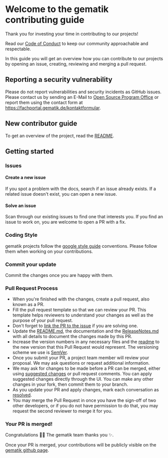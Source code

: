 # Welcome to the gematik contributing guide 

Thank you for investing your time in contributing to our projects!

Read our [Code of Conduct](CODE_OF_CONDUCT.md) to keep our community approachable and respectable.

In this guide you will get an overview how you can contribute to our projects by opening an issue, creating, reviewing and merging a pull request.

## Reporting a security vulnerability

Please do not report vulnerabilities and security incidents as GitHub issues. Please contact us by sending an E-Mail to [Open Source Program Office](mailto:ospo@gematik.de?subject=[GitHub]%20Notification-Gateway) or report them using the contact form at https://fachportal.gematik.de/kontaktformular.

## New contributor guide

To get an overview of the project, read the [README](../README.md).

## Getting started

### Issues

#### Create a new issue

If you spot a problem with the docs, search if an issue already exists.
If a related issue doesn't exist, you can open a new issue.

#### Solve an issue

Scan through our existing issues to find one that interests you. If you find an issue to work on, you are welcome to open a PR with a fix.

### Coding Style

gematik projects follow the [google style guide](https://github.com/google/styleguide) conventions. Please follow them when working on your contributions.

### Commit your update

Commit the changes once you are happy with them.

### Pull Request Process

- When you're finished with the changes, create a pull request, also known as a PR.
- Fill the pull request template so that we can review your PR. This template helps reviewers to understand your changes as well as the purpose of your pull request.
- Don't forget to [link the PR to the issue](https://docs.github.com/en/issues/tracking-your-work-with-issues/linking-a-pull-request-to-an-issue) if you are solving one.
- Update the [README.md](../README.md), the documentation and the [ReleaseNotes.md](../ReleaseNotes.md) with all details to document the changes made by this PR.
- Increase the version numbers in any necessary files and the [readme](../README.md) to the new version that this
  Pull Request would represent. The versioning scheme we use is [SemVer](http://semver.org/).
- Once you submit your PR, a project team member will review your proposal. We may ask questions or request additional information.
- We may ask for changes to be made before a PR can be merged, either using [suggested changes](https://docs.github.com/en/github/collaborating-with-issues-and-pull-requests/incorporating-feedback-in-your-pull-request)
  or pull request comments. You can apply suggested changes directly through the UI. You can make any other changes in your fork, then commit them to your branch.
- As you update your PR and apply changes, mark each conversation as [resolved](https://docs.github.com/en/github/collaborating-with-issues-and-pull-requests/commenting-on-a-pull-request#resolving-conversations).
- You may merge the Pull Request in once you have the sign-off of two other developers, or if you
  do not have permission to do that, you may request the second reviewer to merge it for you.

### Your PR is merged!

Congratulations :tada::tada: The gematik team thanks you :sparkles:.

Once your PR is merged, your contributions will be publicly visible on the [gematik github page](https://github.com/gematik/).